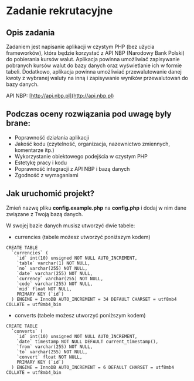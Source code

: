 # Zadanie rekrutacyjne

## Opis zadania
            
Zadaniem jest napisanie aplikacji w czystym PHP (bez użycia frameworków), która będzie korzystać z API NBP (Narodowy Bank Polski) do pobierania kursów walut. Aplikacja powinna umożliwiać zapisywanie pobranych kursów walut do bazy danych oraz wyświetlanie ich w formie tabeli. Dodatkowo, aplikacja powinna umożliwiać przewalutowanie danej kwoty z wybranej waluty na inną i zapisywanie wyników przewalutowań do bazy danych.

API NBP: [http://api.nbp.pl](http://api.nbp.pl)

## Podczas oceny rozwiązania pod uwagę były brane:

* Poprawność działania aplikacji
* Jakość kodu (czytelność, organizacja, nazewnictwo zmiennych, komentarze itp.)
* Wykorzystanie obiektowego podejścia w czystym PHP
*  Estetykę pracy i kodu
* Poprawność integracji z API NBP i bazą danych
* Zgodność z wymaganiami

## Jak uruchomić projekt?

Zmień nazwę pliku **config.example.php** na **config.php** i dodaj w nim dane związane z Twoją bazą danych.

W swojej bazie danych musisz utworzyć dwie tabele:
* currencies (tabele możesz utworzyć poniższym kodem)
```
CREATE TABLE
  `currencies` (
    `id` int(10) unsigned NOT NULL AUTO_INCREMENT,
    `table` varchar(1) NOT NULL,
    `no` varchar(255) NOT NULL,
    `date` varchar(255) NOT NULL,
    `currency` varchar(255) NOT NULL,
    `code` varchar(255) NOT NULL,
    `mid` float NOT NULL,
    PRIMARY KEY (`id`)
  ) ENGINE = InnoDB AUTO_INCREMENT = 34 DEFAULT CHARSET = utf8mb4 COLLATE = utf8mb4_bin
```  
* converts (tabele możesz utworzyć poniższym kodem)
```
CREATE TABLE
  `converts` (
    `id` int(10) unsigned NOT NULL AUTO_INCREMENT,
    `date` timestamp NOT NULL DEFAULT current_timestamp(),
    `from` varchar(255) NOT NULL,
    `to` varchar(255) NOT NULL,
    `convert` float NOT NULL,
    PRIMARY KEY (`id`)
  ) ENGINE = InnoDB AUTO_INCREMENT = 6 DEFAULT CHARSET = utf8mb4 COLLATE = utf8mb4_bin
```
